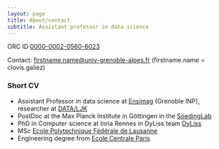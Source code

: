 ```yaml
---
layout: page
title: About/contact
subtitle: Assistant professor in data science
---
```

ORC ID [0000-0002-0560-6023](https://orcid.org/0000-0002-0560-6023)

Contact: firstname.name@univ-grenoble-alpes.fr (firstname.name = clovis.galiez)


### Short CV

* Assistant Professor in data science at [Ensimag](http://ensimag.grenoble-inp.fr/en) (Grenoble INP), researcher at [DATA/LJK](https://ljk.imag.fr/Statistique/index_en.html)
* PostDoc at the Max Planck Institute in Göttingen in the [SoedingLab](http://www.mpibpc.mpg.de/soeding)
* PhD in Computer science at Inria Rennes in DyLiss team [DyLiss](http://www.irisa.fr/dyliss/)
* MSc [Ecole Polytechnique Fédérale de Lausanne](https://www.epfl.ch/)
* Engineering degree from [Ecole Centrale Paris](http://www.centralesupelec.fr/)


